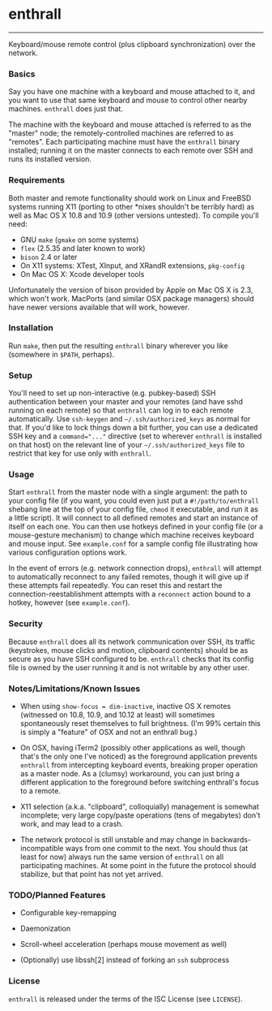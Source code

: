 # enthrall
------------

Keyboard/mouse remote control (plus clipboard synchronization) over
the network.

### Basics

Say you have one machine with a keyboard and mouse attached to it, and
you want to use that same keyboard and mouse to control other nearby
machines.  `enthrall` does just that.

The machine with the keyboard and mouse attached is referred to as the
"master" node; the remotely-controlled machines are referred to as
"remotes".  Each participating machine must have the `enthrall` binary
installed; running it on the master connects to each remote over SSH
and runs its installed version.

### Requirements

Both master and remote functionality should work on Linux and FreeBSD
systems running X11 (porting to other *nixes shouldn't be terribly
hard) as well as Mac OS X 10.8 and 10.9 (other versions untested).  To
compile you'll need:

 - GNU `make` (`gmake` on some systems)
 - `flex` (2.5.35 and later known to work)
 - `bison` 2.4 or later
 - On X11 systems: XTest, XInput, and XRandR extensions, `pkg-config`
 - On Mac OS X: Xcode developer tools

Unfortunately the version of bison provided by Apple on Mac OS X is
2.3, which won't work.  MacPorts (and similar OSX package managers)
should have newer versions available that will work, however.

### Installation

Run `make`, then put the resulting `enthrall` binary wherever you like
(somewhere in `$PATH`, perhaps).

### Setup

You'll need to set up non-interactive (e.g. pubkey-based) SSH
authentication between your master and your remotes (and have sshd
running on each remote) so that `enthrall` can log in to each remote
automatically.  Use `ssh-keygen` and `~/.ssh/authorized_keys` as
normal for that.  If you'd like to lock things down a bit further, you
can use a dedicated SSH key and a `command="..."` directive (set to
wherever `enthrall` is installed on that host) on the relevant line of
your `~/.ssh/authorized_keys` file to restrict that key for use only
with `enthrall`.

### Usage

Start `enthrall` from the master node with a single argument: the path
to your config file (if you want, you could even just put a
`#!/path/to/enthrall` shebang line at the top of your config file,
`chmod` it executable, and run it as a little script).  It will
connect to all defined remotes and start an instance of itself on each
one.  You can then use hotkeys defined in your config file (or a
mouse-gesture mechanism) to change which machine receives keyboard and
mouse input.  See `example.conf` for a sample config file illustrating
how various configuration options work.

In the event of errors (e.g. network connection drops), `enthrall`
will attempt to automatically reconnect to any failed remotes, though
it will give up if these attempts fail repeatedly.  You can reset this
and restart the connection-reestablishment attempts with a `reconnect`
action bound to a hotkey, however (see `example.conf`).

### Security

Because `enthrall` does all its network communication over SSH, its
traffic (keystrokes, mouse clicks and motion, clipboard contents)
should be as secure as you have SSH configured to be.  `enthrall`
checks that its config file is owned by the user running it and is not
writable by any other user.

### Notes/Limitations/Known Issues

 - When using `show-focus = dim-inactive`, inactive OS X remotes
   (witnessed on 10.8, 10.9, and 10.12 at least) will sometimes
   spontaneously reset themselves to full brightness.  (I'm 99%
   certain this is simply a "feature" of OSX and not an enthrall bug.)

 - On OSX, having iTerm2 (possibly other applications as well, though
   that's the only one I've noticed) as the foreground application
   prevents `enthrall` from intercepting keyboard events, breaking
   proper operation as a master node.  As a (clumsy) workaround, you
   can just bring a different application to the foreground before
   switching enthrall's focus to a remote.

 - X11 selection (a.k.a. "clipboard", colloquially) management is
   somewhat incomplete; very large copy/paste operations (tens of
   megabytes) don't work, and may lead to a crash.

 - The network protocol is still unstable and may change in
   backwards-incompatible ways from one commit to the next.  You
   should thus (at least for now) always run the same version of
   `enthrall` on all participating machines.  At some point in the
   future the protocol should stabilize, but that point has not yet
   arrived.

### TODO/Planned Features

 - Configurable key-remapping

 - Daemonization

 - Scroll-wheel acceleration (perhaps mouse movement as well)

 - (Optionally) use libssh[2] instead of forking an `ssh` subprocess

### License

`enthrall` is released under the terms of the ISC License (see
`LICENSE`).
